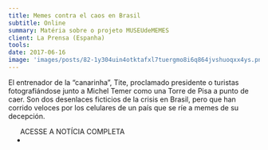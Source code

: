 ```yaml
---
title: Memes contra el caos en Brasil
subtitle: Online
summary: Matéria sobre o projeto MUSEUdeMEMES
client: La Prensa (Espanha)
tools: 
date: 2017-06-16
image: 'images/posts/82-1y304uin4otktafxl7tuergmo8i6q864jvshuoqxx4ys.png'
---
```


El entrenador de la “canarinha”, Tite, proclamado presidente o turistas fotografiándose junto a Michel Temer como una Torre de Pisa a punto de caer. Son dos desenlaces ficticios de la crisis en Brasil, pero que han corrido veloces por los celulares de un país que se ríe a memes de su decepción.

<div class="post__share"><ul class="share__list list-reset">ACESSE A NOTÍCIA COMPLETA<li class="share__item" style="margin-left: 10px"><a class="share__link share__facebook" style="background: #fa5657" href="https://www.prensa.com/impresa/vivir/Memes-caos-Brasil_0_4783021700.html 
onclick=window.open(this.href, 'pop-up', 'left=20,top=20,width=500,height=500,toolbar=1,resizable=0'); return false;" title="Link" rel="nofollow"><i class="fa-solid fa-link"></i></a></li></ul></div>
<!-- <div class="gallery-box"><div class="gallery"><img src="/clipping/images/example-1.jpg" loading="lazy" alt="Project"><img src="/clipping/images/example-2.jpg" loading="lazy" alt="Project"></div><em>Gallery / <a href="https://www.freepik.com/" target="_blank">Freepic</a></em></div> -->